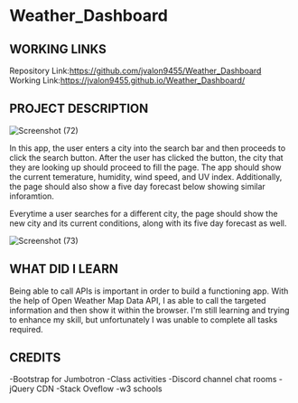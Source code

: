 # Weather_Dashboard

## WORKING LINKS
Repository Link:https://github.com/jvalon9455/Weather_Dashboard
Working Link:https://jvalon9455.github.io/Weather_Dashboard/

## PROJECT DESCRIPTION
![Screenshot (72)](https://user-images.githubusercontent.com/68923647/93288616-460d5000-f7aa-11ea-8874-cd878685a38d.png)

In this app, the user enters a city into the search bar and then proceeds to click the search button. After the user has clicked the button, the city that they are looking up should proceed to fill the page. The app should show the current temerature, humidity, wind speed, and UV index. Additionally, the page should also show a five day forecast below showing similar inforamtion.

Everytime a user searches for a different city, the page should show the new city and its current conditions, along with its five day forecast as well.

![Screenshot (73)](https://user-images.githubusercontent.com/68923647/93288750-9edce880-f7aa-11ea-9f7e-799df6d865cd.png)

## WHAT DID I LEARN

Being able to call APIs is important in order to build a functioning app. With the help of Open Weather Map Data API, I as able to call the targeted information and then show it within the browser. I'm still learning and trying to enhance my skill, but unfortunately I was unable to complete all tasks required. 

## CREDITS
-Bootstrap for Jumbotron
-Class activities
-Discord channel chat rooms
-jQuery CDN
-Stack Oveflow
-w3 schools



